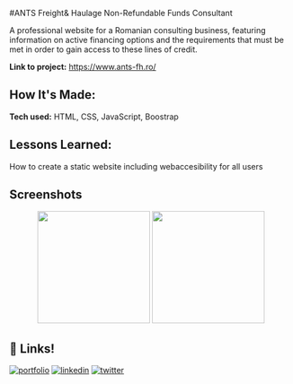 #ANTS Freight& Haulage Non-Refundable Funds Consultant

A professional website for a Romanian consulting business, featuring information on active financing options and the requirements that must be met in order to gain access to these lines of credit.

**Link to project:** https://www.ants-fh.ro/

## How It's Made:

**Tech used:** HTML, CSS, JavaScript, Boostrap

## Lessons Learned:

How to create a static website including webaccesibility for all users


## Screenshots

<div align="center">
<img src="https://user-images.githubusercontent.com/102362172/215091546-d13ae7b4-578f-46e9-a938-40c786040c3d.png" width="200" height="200">
<img src="https://user-images.githubusercontent.com/102362172/215091612-a22f139b-ceb7-424f-821d-53f884389a60.png" width="200" height="200">


</div>

## 🔗 Links!


[![portfolio](https://img.shields.io/badge/my_portfolio-000?style=for-the-badge&logo=ko-fi&logoColor=white)](https://nicoleta-serban.netlify.app/)
[![linkedin](https://img.shields.io/badge/linkedin-0A66C2?style=for-the-badge&logo=linkedin&logoColor=white)](https://www.linkedin.com/in/nicoletaserban/)
[![twitter](https://img.shields.io/badge/twitter-1DA1F2?style=for-the-badge&logo=twitter&logoColor=white)](https://twitter.com/NicoS915)
